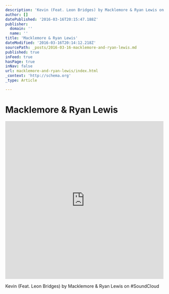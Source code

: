 ```yaml
---
description: 'Kevin (Feat. Leon Bridges) by Macklemore & Ryan Lewis on #SoundCloud'
author: []
datePublished: '2016-03-16T20:15:47.188Z'
publisher:
  domain: ''
  name: ''
title: 'Macklemore & Ryan Lewis'
dateModified: '2016-03-16T20:14:12.218Z'
sourcePath: _posts/2016-03-16-macklemore-and-ryan-lewis.md
published: true
inFeed: true
hasPage: true
inNav: false
url: macklemore-and-ryan-lewis/index.html
_context: 'http://schema.org'
_type: Article

---
```

# Macklemore & Ryan Lewis

<iframe src="https://cdn.embedly.com/widgets/media.html?src=https%3A%2F%2Fw.soundcloud.com%2Fplayer%2F%3Fvisual%3Dtrue%26url%3Dhttp%253A%252F%252Fapi.soundcloud.com%252Ftracks%252F247944407%26show_artwork%3Dtrue&amp;url=https%3A%2F%2Fsoundcloud.com%2Fmacklemore%2Fkevin-feat-leon-bridges&amp;image=http%3A%2F%2Fi1.sndcdn.com%2Fartworks-000147854436-qzhdiu-t500x500.jpg&amp;key=b7d04c9b404c499eba89ee7072e1c4f7&amp;type=text%2Fhtml&amp;schema=soundcloud" width="500" height="500" scrolling="no" frameborder="0" allowfullscreen="allowfullscreen" style=""></iframe>

Kevin (Feat. Leon Bridges) by Macklemore & Ryan Lewis on \#SoundCloud